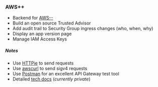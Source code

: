 ### AWS++

* Backend for [AWS--](https://github.com/philenz/awsminusminus.git)
* Build an open source Trusted Advisor
* Add audit trail to Security Group ingress changes (who, when, why)
* Display an app version page
* Manage IAM Access Keys

##### Notes

* Use [HTTPie](https://httpie.org/) to send requests
* Use [awscurl](https://github.com/okigan/awscurl) to send sigv4 requests
* Use [Postman](https://www.getpostman.com/aws) for an excellent API Gateway test tool
* Detailed [tech docs](https://docs.google.com/document/d/15RVTy_AeP72Prrm95TconbeW_f7KfU8dC8ifU7lhLJA/edit#) (_currently private_)


